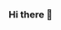 ### Hi there 👋

<!--
**hyeonji0730/hyeonji0730** is a ✨ _special_ ✨ repository because its `README.md` (this file) appears on your GitHub profile.

Here are some ideas to get you started:

- 🔭 I’m currently working on ...
- 🌱 I’m currently learning ...
- 👯 I’m looking to collaborate on ...
- 🤔 I’m looking for help with ...
- 💬 Ask me about ...
- 📫 How to reach me: ...
- 😄 Pronouns: ...
- ⚡ Fun fact: ...

![Hyunji's GitHub stats](https://github-readme-stats.vercel.app/api?username=hyeonji0730&show_icons=true&theme=radical)
-->
